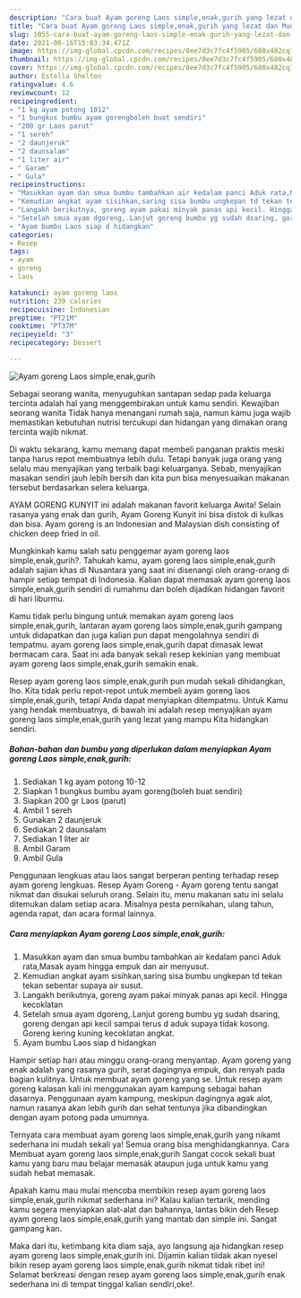 ```yaml
---
description: "Cara buat Ayam goreng Laos simple,enak,gurih yang lezat dan Mudah Dibuat"
title: "Cara buat Ayam goreng Laos simple,enak,gurih yang lezat dan Mudah Dibuat"
slug: 1055-cara-buat-ayam-goreng-laos-simple-enak-gurih-yang-lezat-dan-mudah-dibuat
date: 2021-06-16T15:03:34.471Z
image: https://img-global.cpcdn.com/recipes/0ee7d3c7fc4f5905/680x482cq70/ayam-goreng-laos-simpleenakgurih-foto-resep-utama.jpg
thumbnail: https://img-global.cpcdn.com/recipes/0ee7d3c7fc4f5905/680x482cq70/ayam-goreng-laos-simpleenakgurih-foto-resep-utama.jpg
cover: https://img-global.cpcdn.com/recipes/0ee7d3c7fc4f5905/680x482cq70/ayam-goreng-laos-simpleenakgurih-foto-resep-utama.jpg
author: Estella Shelton
ratingvalue: 4.6
reviewcount: 12
recipeingredient:
- "1 kg ayam potong 1012"
- "1 bungkus bumbu ayam gorengboleh buat sendiri"
- "200 gr Laos parut"
- "1 sereh"
- "2 daunjeruk"
- "2 daunsalam"
- "1 liter air"
- " Garam"
- " Gula"
recipeinstructions:
- "Masukkan ayam dan smua bumbu tambahkan air kedalam panci Aduk rata,Masak ayam hingga empuk dan air menyusut."
- "Kemudian angkat ayam sisihkan,saring sisa bumbu ungkepan td tekan tekan sebentar supaya air susut."
- "Langakh berikutnya, goreng ayam pakai minyak panas api kecil. Hingga kecoklatan"
- "Setelah smua ayam dgoreng,.Lanjut goreng bumbu yg sudah dsaring, goreng dengan api kecil sampai terus d aduk supaya tidak kosong. Goreng kering kuning kecoklatan angkat."
- "Ayam bumbu Laos siap d hidangkan"
categories:
- Resep
tags:
- ayam
- goreng
- laos

katakunci: ayam goreng laos 
nutrition: 239 calories
recipecuisine: Indonesian
preptime: "PT21M"
cooktime: "PT37M"
recipeyield: "3"
recipecategory: Dessert

---
```



![Ayam goreng Laos simple,enak,gurih](https://img-global.cpcdn.com/recipes/0ee7d3c7fc4f5905/680x482cq70/ayam-goreng-laos-simpleenakgurih-foto-resep-utama.jpg)

Sebagai seorang wanita, menyuguhkan santapan sedap pada keluarga tercinta adalah hal yang menggembirakan untuk kamu sendiri. Kewajiban seorang  wanita Tidak hanya menangani rumah saja, namun kamu juga wajib memastikan kebutuhan nutrisi tercukupi dan hidangan yang dimakan orang tercinta wajib nikmat.

Di waktu  sekarang, kamu memang dapat membeli panganan praktis meski tanpa harus repot membuatnya lebih dulu. Tetapi banyak juga orang yang selalu mau menyajikan yang terbaik bagi keluarganya. Sebab, menyajikan masakan sendiri jauh lebih bersih dan kita pun bisa menyesuaikan makanan tersebut berdasarkan selera keluarga. 

AYAM GORENG KUNYIT ini adalah makanan favorit keluarga Awita! Selain rasanya yang enak dan gurih, Ayam Goreng Kunyit ini bisa distok di kulkas dan bisa. Ayam goreng is an Indonesian and Malaysian dish consisting of chicken deep fried in oil.

Mungkinkah kamu salah satu penggemar ayam goreng laos simple,enak,gurih?. Tahukah kamu, ayam goreng laos simple,enak,gurih adalah sajian khas di Nusantara yang saat ini disenangi oleh orang-orang di hampir setiap tempat di Indonesia. Kalian dapat memasak ayam goreng laos simple,enak,gurih sendiri di rumahmu dan boleh dijadikan hidangan favorit di hari liburmu.

Kamu tidak perlu bingung untuk memakan ayam goreng laos simple,enak,gurih, lantaran ayam goreng laos simple,enak,gurih gampang untuk didapatkan dan juga kalian pun dapat mengolahnya sendiri di tempatmu. ayam goreng laos simple,enak,gurih dapat dimasak lewat bermacam cara. Saat ini ada banyak sekali resep kekinian yang membuat ayam goreng laos simple,enak,gurih semakin enak.

Resep ayam goreng laos simple,enak,gurih pun mudah sekali dihidangkan, lho. Kita tidak perlu repot-repot untuk membeli ayam goreng laos simple,enak,gurih, tetapi Anda dapat menyiapkan ditempatmu. Untuk Kamu yang hendak membuatnya, di bawah ini adalah resep menyajikan ayam goreng laos simple,enak,gurih yang lezat yang mampu Kita hidangkan sendiri.

<!--inarticleads1-->

##### Bahan-bahan dan bumbu yang diperlukan dalam menyiapkan Ayam goreng Laos simple,enak,gurih:

1. Sediakan 1 kg ayam potong 10-12
1. Siapkan 1 bungkus bumbu ayam goreng(boleh buat sendiri)
1. Siapkan 200 gr Laos (parut)
1. Ambil 1 sereh
1. Gunakan 2 daunjeruk
1. Sediakan 2 daunsalam
1. Sediakan 1 liter air
1. Ambil  Garam
1. Ambil  Gula


Penggunaan lengkuas atau laos sangat berperan penting terhadap resep ayam goreng lengkuas. Resep Ayam Goreng - Ayam goreng tentu sangat nikmat dan disukai seluruh orang. Selain itu, menu makanan satu ini selalu ditemukan dalam setiap acara. Misalnya pesta pernikahan, ulang tahun, agenda rapat, dan acara formal lainnya. 

<!--inarticleads2-->

##### Cara menyiapkan Ayam goreng Laos simple,enak,gurih:

1. Masukkan ayam dan smua bumbu tambahkan air kedalam panci Aduk rata,Masak ayam hingga empuk dan air menyusut.
1. Kemudian angkat ayam sisihkan,saring sisa bumbu ungkepan td tekan tekan sebentar supaya air susut.
1. Langakh berikutnya, goreng ayam pakai minyak panas api kecil. Hingga kecoklatan
1. Setelah smua ayam dgoreng,.Lanjut goreng bumbu yg sudah dsaring, goreng dengan api kecil sampai terus d aduk supaya tidak kosong. Goreng kering kuning kecoklatan angkat.
1. Ayam bumbu Laos siap d hidangkan


Hampir setiap hari atau minggu orang-orang menyantap. Ayam goreng yang enak adalah yang rasanya gurih, serat dagingnya empuk, dan renyah pada bagian kulitnya. Untuk membuat ayam goreng yang se. Untuk resep ayam goreng kalasan kali ini menggunakan ayam kampung sebagai bahan dasarnya. Penggunaan ayam kampung, meskipun dagingnya agak alot, namun rasanya akan lebih gurih dan sehat tentunya jika dibandingkan dengan ayam potong pada umumnya. 

Ternyata cara membuat ayam goreng laos simple,enak,gurih yang nikamt sederhana ini mudah sekali ya! Semua orang bisa menghidangkannya. Cara Membuat ayam goreng laos simple,enak,gurih Sangat cocok sekali buat kamu yang baru mau belajar memasak ataupun juga untuk kamu yang sudah hebat memasak.

Apakah kamu mau mulai mencoba membikin resep ayam goreng laos simple,enak,gurih nikmat sederhana ini? Kalau kalian tertarik, mending kamu segera menyiapkan alat-alat dan bahannya, lantas bikin deh Resep ayam goreng laos simple,enak,gurih yang mantab dan simple ini. Sangat gampang kan. 

Maka dari itu, ketimbang kita diam saja, ayo langsung aja hidangkan resep ayam goreng laos simple,enak,gurih ini. Dijamin kalian tiidak akan nyesel bikin resep ayam goreng laos simple,enak,gurih nikmat tidak ribet ini! Selamat berkreasi dengan resep ayam goreng laos simple,enak,gurih enak sederhana ini di tempat tinggal kalian sendiri,oke!.


